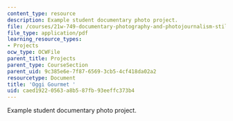 ```yaml
---
content_type: resource
description: Example student documentary photo project.
file: /courses/21w-749-documentary-photography-and-photojournalism-still-images-of-a-world-in-motion-spring-2016/caed19220563a8b587fb93eeffc373b4_MIT21W_749S16_OggiGourmet.pdf
file_type: application/pdf
learning_resource_types:
- Projects
ocw_type: OCWFile
parent_title: Projects
parent_type: CourseSection
parent_uid: 9c385e6e-7f87-6569-3cb5-4cf418da02a2
resourcetype: Document
title: 'Oggi Gourmet '
uid: caed1922-0563-a8b5-87fb-93eeffc373b4
---
```

Example student documentary photo project.


